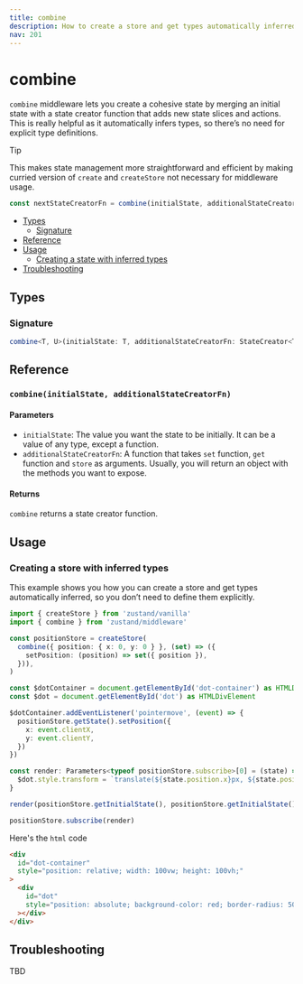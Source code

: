 ```yaml
---
title: combine
description: How to create a store and get types automatically inferred
nav: 201
---
```


# combine

`combine` middleware lets you create a cohesive state by merging an initial state with a state
creator function that adds new state slices and actions. This is really helpful as it automatically
infers types, so there’s no need for explicit type definitions.

> [!TIP]
> This makes state management more straightforward and efficient by making curried version of
> `create` and `createStore` not necessary for middleware usage.

```js
const nextStateCreatorFn = combine(initialState, additionalStateCreatorFn)
```

- [Types](#types)
  - [Signature](#combine-signature)
- [Reference](#reference)
- [Usage](#usage)
  - [Creating a state with inferred types](#creating-a-state-wit-inferred-types)
- [Troubleshooting](#troubleshooting)

## Types

### Signature

```ts
combine<T, U>(initialState: T, additionalStateCreatorFn: StateCreator<T, [], [], U>): StateCreator<Omit<T, keyof U> & U, [], []>
```

## Reference

### `combine(initialState, additionalStateCreatorFn)`

#### Parameters

- `initialState`: The value you want the state to be initially. It can be a value of any type,
  except a function.
- `additionalStateCreatorFn`: A function that takes `set` function, `get` function and `store` as
  arguments. Usually, you will return an object with the methods you want to expose.

#### Returns

`combine` returns a state creator function.

## Usage

### Creating a store with inferred types

This example shows you how you can create a store and get types automatically inferred, so you
don’t need to define them explicitly.

```ts
import { createStore } from 'zustand/vanilla'
import { combine } from 'zustand/middleware'

const positionStore = createStore(
  combine({ position: { x: 0, y: 0 } }, (set) => ({
    setPosition: (position) => set({ position }),
  })),
)

const $dotContainer = document.getElementById('dot-container') as HTMLDivElement
const $dot = document.getElementById('dot') as HTMLDivElement

$dotContainer.addEventListener('pointermove', (event) => {
  positionStore.getState().setPosition({
    x: event.clientX,
    y: event.clientY,
  })
})

const render: Parameters<typeof positionStore.subscribe>[0] = (state) => {
  $dot.style.transform = `translate(${state.position.x}px, ${state.position.y}px)`
}

render(positionStore.getInitialState(), positionStore.getInitialState())

positionStore.subscribe(render)
```

Here's the `html` code

```html
<div
  id="dot-container"
  style="position: relative; width: 100vw; height: 100vh;"
>
  <div
    id="dot"
    style="position: absolute; background-color: red; border-radius: 50%; left: -10px; top: -10px; width: 20px; height: 20px;"
  ></div>
</div>
```

## Troubleshooting

TBD
